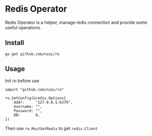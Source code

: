 # Redis Operator

Redis Operator is a helper, manage redis connection and provide some useful operations.

## Install

```
go get github.com/nzai/ro
```

## Usage

Init ro before use

```
import "github.com/nzai/ro"

ro.SetConfig(&redis.Options{
	Addr:     "127.0.0.1:6379",
	Username: "",
	Password: "",
	DB:       0,
})
```

Then use `ro.MustGetRedis` to get `redis.Client`
